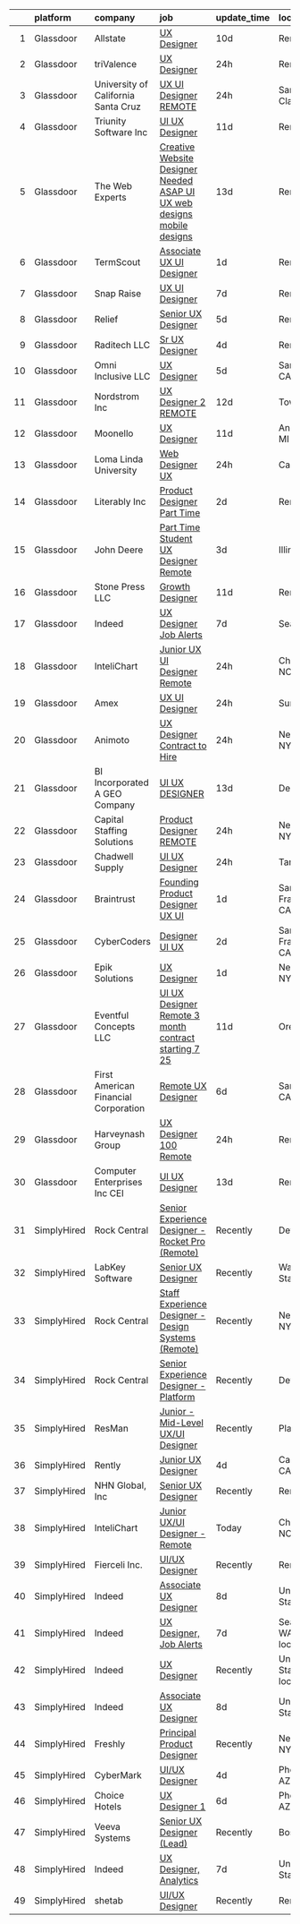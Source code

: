 

|    | platform    | company                              | job                                                                                                                                                                                                                                                                                                                                                                                                                                                                                                                                                                                                                                                                                                                                                                                                                                                                                                                                                                                                                                                                                                                                                                                                                                                                                                                                                                                                                               | update_time   | location                  |
|---:|:------------|:-------------------------------------|:----------------------------------------------------------------------------------------------------------------------------------------------------------------------------------------------------------------------------------------------------------------------------------------------------------------------------------------------------------------------------------------------------------------------------------------------------------------------------------------------------------------------------------------------------------------------------------------------------------------------------------------------------------------------------------------------------------------------------------------------------------------------------------------------------------------------------------------------------------------------------------------------------------------------------------------------------------------------------------------------------------------------------------------------------------------------------------------------------------------------------------------------------------------------------------------------------------------------------------------------------------------------------------------------------------------------------------------------------------------------------------------------------------------------------------|:--------------|:--------------------------|
|  1 | Glassdoor   | Allstate                             | [UX Designer](https://www.glassdoor.com/partner/jobListing.htm?pos=102&ao=1110586&s=58&guid=000001821a61eff592456efae6a0891a&src=GD_JOB_AD&t=SR&vt=w&cs=1_28dbf44b&cb=1658300002813&jobListingId=1007994249764&cpc=47CFDC01B3F81FAC&jrtk=3-0-1g8d63s6tim95801-1g8d63s7cg2ck800-337f29f5e6d1fbc0--6NYlbfkN0BLH0BMQoDn-yw6Urt952hBm1JLFZ7WpBxND2cMIOjOqdmupiC_ZwOjCSzUpM3cDMZBDll3Uw7CRDByKY0RJELFG7fR1lbTsXEmCncf9riIQQE8laBPhyLjgweb99i5QZ1p8jDM5PfXjaHRBvAsyzdobJOm_tMFdq9NpEfC0tvdsMKJdyewxFGq0lYSQow2A0olEd2JudEkNrKiYrWcJ8i_KUW25ys7GNXyx1bkq_0VIDte2oXIfqJsxC4GwX7KBoOOr-B2gZi61yWFmAtL8yRtVOMHiEvF6VGEiMt8T7_KcdqtuQKPJv1M8PIxUNkM12vc9Vr-TtV9nlXerqib8ERDINqgDZieLKc_gzIFQiIHJgzIs3cE9ue8GdUQfmRZICnU_64Tigf5X4CDtNYfRsHZFnf_odibwrqcW2tcEtKqRoyJf7D74uxRluBEcMxW9yZi6kKUREdJEzvib8n4RO0-ZYGUT6b4TEbEG8IMLYoQ741uKuoS-ZcGl4_qDQDgzQfJOdnRjQ5SRhKpnUiTNAcnxa2g3YPx2Zp-Jmd0l4N7rgF-7JcPClpP4VFtNV6D2BGqW2kYGet9fSePMt-WlxYjoxZc94JRjCfuFrE6DTjrleB62mT23uzNmybS976CxjoNnkLJA1RbkmvRNs41pyh6gTral0dOrkg2HYfSzF3ykwfrizvqNPCH7KTejrQz5v6puYtgxXZy0poj5FrTd2snomVOnE8xNN9n5SMHzokal1r6XNQ5RfGCoBLzAE4UwM5OJ_o4BPQWQ9-k2FRLEbiPdwslQeBI28NhXgDcpyMA3xTKjzLX0lGcBG-jeduSrvVpo7K5hy62MT26BOO_tniLFh3itrZRH_UJVcLKiTNa7863XOjD_-Kw5BnFlV55I4CRZd-R5bfkADuYC8irEy0M4f_U_SedIj_67DQZIMvN3BSfETagWUJQTyD7TIejOVkKk_dIMJiezP0vswlA9uk2O_T-w8SjoNt774Q2w1LPIYh6f8NzLMCpGIgmYd7ut3T8S5cQsbSSXocQbkjefEhl8Gy88Nuv62wWZ592cc79uoPZpHzpyPCA) | 10d           | Remote                    |
|  2 | Glassdoor   | triValence                           | [UX Designer](https://www.glassdoor.com/partner/jobListing.htm?pos=110&ao=1136043&s=58&guid=000001821a61eff592456efae6a0891a&src=GD_JOB_AD&t=SR&vt=w&ea=1&cs=1_3936daf9&cb=1658300002814&jobListingId=1008014444681&jrtk=3-0-1g8d63s6tim95801-1g8d63s7cg2ck800-bb9abd09e7dc11a9-)                                                                                                                                                                                                                                                                                                                                                                                                                                                                                                                                                                                                                                                                                                                                                                                                                                                                                                                                                                                                                                                                                                                                                 | 24h           | Remote                    |
|  3 | Glassdoor   | University of California Santa Cruz  | [UX UI Designer   REMOTE](https://www.glassdoor.com/partner/jobListing.htm?pos=114&ao=1136043&s=58&guid=000001821a61eff592456efae6a0891a&src=GD_JOB_AD&t=SR&vt=w&cs=1_d2eec669&cb=1658300002815&jobListingId=1008013800036&jrtk=3-0-1g8d63s6tim95801-1g8d63s7cg2ck800-7b1afb9748323fa6-)                                                                                                                                                                                                                                                                                                                                                                                                                                                                                                                                                                                                                                                                                                                                                                                                                                                                                                                                                                                                                                                                                                                                          | 24h           | Santa Clara, CA           |
|  4 | Glassdoor   | Triunity Software Inc                | [UI UX Designer](https://www.glassdoor.com/partner/jobListing.htm?pos=112&ao=1136043&s=58&guid=000001821a61eff592456efae6a0891a&src=GD_JOB_AD&t=SR&vt=w&ea=1&cs=1_106f093b&cb=1658300002815&jobListingId=1007992823926&jrtk=3-0-1g8d63s6tim95801-1g8d63s7cg2ck800-562340baf9673d69-)                                                                                                                                                                                                                                                                                                                                                                                                                                                                                                                                                                                                                                                                                                                                                                                                                                                                                                                                                                                                                                                                                                                                              | 11d           | Remote                    |
|  5 | Glassdoor   | The Web Experts                      | [Creative Website Designer Needed ASAP  UI UX  web designs  mobile designs ](https://www.glassdoor.com/partner/jobListing.htm?pos=117&ao=1136043&s=58&guid=000001821a61eff592456efae6a0891a&src=GD_JOB_AD&t=SR&vt=w&ea=1&cs=1_a007c825&cb=1658300002815&jobListingId=1007987314718&jrtk=3-0-1g8d63s6tim95801-1g8d63s7cg2ck800-006496345e05e91e-)                                                                                                                                                                                                                                                                                                                                                                                                                                                                                                                                                                                                                                                                                                                                                                                                                                                                                                                                                                                                                                                                                  | 13d           | Remote                    |
|  6 | Glassdoor   | TermScout                            | [Associate UX UI Designer](https://www.glassdoor.com/partner/jobListing.htm?pos=125&ao=1136043&s=58&guid=000001821a61eff592456efae6a0891a&src=GD_JOB_AD&t=SR&vt=w&ea=1&cs=1_a8bd043d&cb=1658300002818&jobListingId=1008013301187&jrtk=3-0-1g8d63s6tim95801-1g8d63s7cg2ck800-9640dd4703d56830-)                                                                                                                                                                                                                                                                                                                                                                                                                                                                                                                                                                                                                                                                                                                                                                                                                                                                                                                                                                                                                                                                                                                                    | 1d            | Remote                    |
|  7 | Glassdoor   | Snap  Raise                          | [UX UI Designer](https://www.glassdoor.com/partner/jobListing.htm?pos=130&ao=1136043&s=58&guid=000001821a61eff592456efae6a0891a&src=GD_JOB_AD&t=SR&vt=w&ea=1&cs=1_27519845&cb=1658300002819&jobListingId=1007999794901&jrtk=3-0-1g8d63s6tim95801-1g8d63s7cg2ck800-bf498053a5815ece-)                                                                                                                                                                                                                                                                                                                                                                                                                                                                                                                                                                                                                                                                                                                                                                                                                                                                                                                                                                                                                                                                                                                                              | 7d            | Remote                    |
|  8 | Glassdoor   | Relief                               | [Senior UX Designer](https://www.glassdoor.com/partner/jobListing.htm?pos=127&ao=1136043&s=58&guid=000001821a61eff592456efae6a0891a&src=GD_JOB_AD&t=SR&vt=w&ea=1&cs=1_62a8d18a&cb=1658300002819&jobListingId=1008005972169&jrtk=3-0-1g8d63s6tim95801-1g8d63s7cg2ck800-048c50e53c383390-)                                                                                                                                                                                                                                                                                                                                                                                                                                                                                                                                                                                                                                                                                                                                                                                                                                                                                                                                                                                                                                                                                                                                          | 5d            | Remote                    |
|  9 | Glassdoor   | Raditech LLC                         | [Sr  UX Designer](https://www.glassdoor.com/partner/jobListing.htm?pos=118&ao=1136043&s=58&guid=000001821a61eff592456efae6a0891a&src=GD_JOB_AD&t=SR&vt=w&ea=1&cs=1_12988740&cb=1658300002815&jobListingId=1008009255122&jrtk=3-0-1g8d63s6tim95801-1g8d63s7cg2ck800-f83770f224a48eaa-)                                                                                                                                                                                                                                                                                                                                                                                                                                                                                                                                                                                                                                                                                                                                                                                                                                                                                                                                                                                                                                                                                                                                             | 4d            | Remote                    |
| 10 | Glassdoor   | Omni Inclusive LLC                   | [UX Designer](https://www.glassdoor.com/partner/jobListing.htm?pos=126&ao=1136043&s=58&guid=000001821a61eff592456efae6a0891a&src=GD_JOB_AD&t=SR&vt=w&ea=1&cs=1_0d2a34fe&cb=1658300002818&jobListingId=1008006250037&jrtk=3-0-1g8d63s6tim95801-1g8d63s7cg2ck800-5c4a900a640a0aa5-)                                                                                                                                                                                                                                                                                                                                                                                                                                                                                                                                                                                                                                                                                                                                                                                                                                                                                                                                                                                                                                                                                                                                                 | 5d            | San Jose, CA              |
| 11 | Glassdoor   | Nordstrom Inc                        | [UX Designer 2   REMOTE](https://www.glassdoor.com/partner/jobListing.htm?pos=109&ao=1136043&s=58&guid=000001821a61eff592456efae6a0891a&src=GD_JOB_AD&t=SR&vt=w&cs=1_a292f130&cb=1658300002814&jobListingId=1007990514096&jrtk=3-0-1g8d63s6tim95801-1g8d63s7cg2ck800-1343c9f9097c43c2-)                                                                                                                                                                                                                                                                                                                                                                                                                                                                                                                                                                                                                                                                                                                                                                                                                                                                                                                                                                                                                                                                                                                                           | 12d           | Tower, MN                 |
| 12 | Glassdoor   | Moonello                             | [UX Designer](https://www.glassdoor.com/partner/jobListing.htm?pos=103&ao=1110586&s=58&guid=000001821a61eff592456efae6a0891a&src=GD_JOB_AD&t=SR&vt=w&ea=1&cs=1_2696bd12&cb=1658300002814&jobListingId=1007992856611&cpc=47CFDC01B3F81FAC&jrtk=3-0-1g8d63s6tim95801-1g8d63s7cg2ck800-c4b44ad45ff0cdf1--6NYlbfkN0CdcVd3SDA1nO7RkKTAACmPV4xEt72Vls8LI2dqcgyOeLS3ux5m6qWSnFrcY2-pfZnxroROye8JJeWTKMdTruX9yRheXYJvZM3RZnjr4pK48ntvCRFHQL2ZFxVghxP7H1Sg_hFgH25lUFmxJoKBEmDAgPyXBKzE85cdivNaLRH4cHn5yLI0NxQKLywPQ_E_0MD2cd7QdhN_9ygsIQUFy9LAQbkQlIsJf_b6UZ8aa2bB7kmwp58zsqgqLQn49pEt_qe97vlF4Io4ee4V-C1FkqzlveH_h5-5HYaHtX9GEqh73NeoPgbI6K9gGR_SqlxgCUFnOSSDxwIANPSyHb2vQihrKjSaY1Qv3K6UcT4ASAlsQsR9EhL58O75G6c2_l8h9st7dksfNr26g3yJmOHOybcfoPd-l55z8kbcboJNNQ019gnB0xrraaYnXIlqmfClXTyqyw_iAeisz79gtb6miDNxXF3EshQ8GLfYIKGMEIzxMg%3D%3D)                                                                                                                                                                                                                                                                                                                                                                                                                                                                                                                                                                                                | 11d           | Ann Arbor, MI             |
| 13 | Glassdoor   | Loma Linda University                | [Web Designer UX](https://www.glassdoor.com/partner/jobListing.htm?pos=115&ao=1136043&s=58&guid=000001821a61eff592456efae6a0891a&src=GD_JOB_AD&t=SR&vt=w&cs=1_7e2314ba&cb=1658300002815&jobListingId=1008016182730&jrtk=3-0-1g8d63s6tim95801-1g8d63s7cg2ck800-9d2fc006b29620d1-)                                                                                                                                                                                                                                                                                                                                                                                                                                                                                                                                                                                                                                                                                                                                                                                                                                                                                                                                                                                                                                                                                                                                                  | 24h           | California                |
| 14 | Glassdoor   | Literably  Inc                       | [Product Designer  Part Time ](https://www.glassdoor.com/partner/jobListing.htm?pos=123&ao=1136043&s=58&guid=000001821a61eff592456efae6a0891a&src=GD_JOB_AD&t=SR&vt=w&cs=1_f39b80e3&cb=1658300002818&jobListingId=1008010327675&jrtk=3-0-1g8d63s6tim95801-1g8d63s7cg2ck800-ca558aa67d3aed39-)                                                                                                                                                                                                                                                                                                                                                                                                                                                                                                                                                                                                                                                                                                                                                                                                                                                                                                                                                                                                                                                                                                                                     | 2d            | Remote                    |
| 15 | Glassdoor   | John Deere                           | [Part Time Student UX Designer Remote](https://www.glassdoor.com/partner/jobListing.htm?pos=121&ao=1136043&s=58&guid=000001821a61eff592456efae6a0891a&src=GD_JOB_AD&t=SR&vt=w&cs=1_dd0c8fe1&cb=1658300002817&jobListingId=1008009821125&jrtk=3-0-1g8d63s6tim95801-1g8d63s7cg2ck800-30e8e2fe116ad2c9-)                                                                                                                                                                                                                                                                                                                                                                                                                                                                                                                                                                                                                                                                                                                                                                                                                                                                                                                                                                                                                                                                                                                             | 3d            | Illinois                  |
| 16 | Glassdoor   | Stone Press  LLC                     | [Growth Designer](https://www.glassdoor.com/partner/jobListing.htm?pos=122&ao=1136043&s=58&guid=000001821a61eff592456efae6a0891a&src=GD_JOB_AD&t=SR&vt=w&ea=1&cs=1_e1d4e22c&cb=1658300002817&jobListingId=1007993746652&jrtk=3-0-1g8d63s6tim95801-1g8d63s7cg2ck800-15296e6aea1a1ef3-)                                                                                                                                                                                                                                                                                                                                                                                                                                                                                                                                                                                                                                                                                                                                                                                                                                                                                                                                                                                                                                                                                                                                             | 11d           | Remote                    |
| 17 | Glassdoor   | Indeed                               | [UX Designer  Job Alerts](https://www.glassdoor.com/partner/jobListing.htm?pos=105&ao=1110586&s=58&guid=000001821a61eff592456efae6a0891a&src=GD_JOB_AD&t=SR&vt=w&cs=1_edbfed23&cb=1658300002814&jobListingId=1008000310274&cpc=654405A9B1E0A9F5&jrtk=3-0-1g8d63s6tim95801-1g8d63s7cg2ck800-2b2868a2d4280b10--6NYlbfkN0CiRNM7CVr8YueLFKlzwbFWI0o7IjV438l4sVrvKZ0flpURU_mqoI8EbsK64YRr3OD3Lz2VFIw1Iwi13MaeU-7G6PYd6kXXVuDQ5HC-ZxfvQET8rHQ-pfIByj6ULSuBRDZUbaORjo4W24G2C1qpLj9liQi4owc4wSejeBBDXOOMdTpcPeefz4hMsvjZva4THD0HRKKhL5-S9W4i2xudcomBE4JEOtoiC55g8MaVVOxJM9OKEDJB3FFkWg1YnQiPHsdUnSia_g5-U-wuPO_IWyqgDvdS8i92J8tGnPLrIDDjMbIWFvPxeHiWSciSgQN3Dhi3zza7klBLkRD1dEzgpH0UHzwbaaAmaXKlgjmYsp1i94hkzOH9dSQX7ljhNjK9H2Xfy-3xdQyT0iOF1X3A6v9Ao2oOIUZSTCaNkNUgXx7eilekhcbBLv7en260gDXH5L9NVVLdT4kjymA2naf7RAD5G95X7tn_V8MXf4e0SOFxOjEN7sp6g22o7_vssfiMa_qLtfTqcwaMo2smHKmF8Qki)                                                                                                                                                                                                                                                                                                                                                                                                                                                                                                                                                     | 7d            | Seattle, WA               |
| 18 | Glassdoor   | InteliChart                          | [Junior UX UI Designer   Remote](https://www.glassdoor.com/partner/jobListing.htm?pos=108&ao=1136043&s=58&guid=000001821a61eff592456efae6a0891a&src=GD_JOB_AD&t=SR&vt=w&ea=1&cs=1_0cb3b177&cb=1658300002814&jobListingId=1008015971312&jrtk=3-0-1g8d63s6tim95801-1g8d63s7cg2ck800-0dbe805531d277ca-)                                                                                                                                                                                                                                                                                                                                                                                                                                                                                                                                                                                                                                                                                                                                                                                                                                                                                                                                                                                                                                                                                                                              | 24h           | Charlotte, NC             |
| 19 | Glassdoor   | Amex                                 | [UX UI Designer](https://www.glassdoor.com/partner/jobListing.htm?pos=128&ao=1136043&s=58&guid=000001821a61eff592456efae6a0891a&src=GD_JOB_AD&t=SR&vt=w&cs=1_c2ec9545&cb=1658300002818&jobListingId=1008014067103&jrtk=3-0-1g8d63s6tim95801-1g8d63s7cg2ck800-b56315627de5e6cc-)                                                                                                                                                                                                                                                                                                                                                                                                                                                                                                                                                                                                                                                                                                                                                                                                                                                                                                                                                                                                                                                                                                                                                   | 24h           | Sunrise, FL               |
| 20 | Glassdoor   | Animoto                              | [UX Designer  Contract to Hire ](https://www.glassdoor.com/partner/jobListing.htm?pos=124&ao=1136043&s=58&guid=000001821a61eff592456efae6a0891a&src=GD_JOB_AD&t=SR&vt=w&cs=1_b3f43d79&cb=1658300002818&jobListingId=1008015185533&jrtk=3-0-1g8d63s6tim95801-1g8d63s7cg2ck800-acf5a459c687439a-)                                                                                                                                                                                                                                                                                                                                                                                                                                                                                                                                                                                                                                                                                                                                                                                                                                                                                                                                                                                                                                                                                                                                   | 24h           | New York, NY              |
| 21 | Glassdoor   | BI Incorporated  A GEO Company       | [UI UX DESIGNER](https://www.glassdoor.com/partner/jobListing.htm?pos=129&ao=1136043&s=58&guid=000001821a61eff592456efae6a0891a&src=GD_JOB_AD&t=SR&vt=w&cs=1_f54035fb&cb=1658300002819&jobListingId=1007987919160&jrtk=3-0-1g8d63s6tim95801-1g8d63s7cg2ck800-12984053a5a76203-)                                                                                                                                                                                                                                                                                                                                                                                                                                                                                                                                                                                                                                                                                                                                                                                                                                                                                                                                                                                                                                                                                                                                                   | 13d           | Denver, CO                |
| 22 | Glassdoor   | Capital Staffing Solutions           | [Product Designer  REMOTE](https://www.glassdoor.com/partner/jobListing.htm?pos=106&ao=1110586&s=58&guid=000001821a61eff592456efae6a0891a&src=GD_JOB_AD&t=SR&vt=w&ea=1&cs=1_8fe21524&cb=1658300002814&jobListingId=1008014835639&cpc=8795CF9063CD573D&jrtk=3-0-1g8d63s6tim95801-1g8d63s7cg2ck800-24d2762116ad6fc0--6NYlbfkN0AHXq2vAVwR3IH7wgnTMdWCa3HguypIXx0DFudX-u0zu6XSU0N9gDGCMsnO9yvyAfPBwIPulUfscVY3xLWV1k7SYcDFqQP35YgZ1tBgGKwYJwXGCvSMHLWgtNkIkQHR8xGMpzHP9DBMusQET-OlHWdv5hexdoErlKi4-Laf07BoYdw7f_bf0KpDYQdXYsk22FF2G0hZhZAB31x__Y6FaeOJGlnjNFjxJXE5sn0-e5qiwB_2cGY90IsTJI6qYyxflRol0MhperZKDq_6L3YB6Q1TA-aczNIdYA6HNEJgfGVxO92zSOLRbpB9EODYbLXsF4aqC3QLK2cCSEjEsD303jywh3R_uB9I4_JR6vh1BKUWxgMJHHIXBY3XeHJZnavfrWL50wZilFR93yngrbTDak7Ym8r7q51rSIvzA8J7-MFz7jcd4m1z_TKSi4ns1Bf2Yrf_9FMf7_v0qFzda35YqHJhQFImG-j9cysZ8BYniTDgn5md1H0Kh4c-KswM-IdZOkbgTFfJTCRZeg%3D%3D)                                                                                                                                                                                                                                                                                                                                                                                                                                                                                                                                                   | 24h           | New York, NY              |
| 23 | Glassdoor   | Chadwell Supply                      | [UI UX Designer](https://www.glassdoor.com/partner/jobListing.htm?pos=101&ao=1110586&s=58&guid=000001821a61eff592456efae6a0891a&src=GD_JOB_AD&t=SR&vt=w&ea=1&cs=1_9a165b41&cb=1658300002813&jobListingId=1008014798439&cpc=1CBFC3E34E2A31FF&jrtk=3-0-1g8d63s6tim95801-1g8d63s7cg2ck800-479c3b018e447dec--6NYlbfkN0A7hBXzsdRqctFxVR-nR18ETFWiF-Vc9YCzVbdqLfWy5onrdVgeVLDCsCLDSYYzjsfNt9xg22x6aincBEzOn-faSrfJJdbR8K6AuYKRiMlrLejm86sIRO6j8FJOLvmFvHdp_JOqk1PtfYimEHXybERsYy8YD8Id8e9ziW6CtVTMG2eqiWLkW53aMnB1yZA_m8lNNgox93t2O81liEYrSpel8ZRJ7_LGtWB3onBooBGp4ghkuGUKPOHqlMREU_PQGTd8P4P2dXnIhtg3jORfJ-W-iHA-GHWODJErfbmE9QI-QcZjMa7EYFuIDGJzgSHEql2Mq3aHjngPXfxqFlolkooidkws1A9WuW6dJ_ejw1ylAO1LqKmmHV6uT14g5jEu4lL6P7Dq99mXVDAUVByDRc8b6SNr3NIfm7ZX7L3ONE9rHQ3RGqZgF8LHWF8JaYy1-UwbKsyZ-0UvR6Pf95Vu4WiRwl5s0KzJYigtSznudGeKo0TaG5TN0D6N7jwpJRqrhtjop4sZOJRHo12YO9GmeE4eI1740CXqYwY%3D)                                                                                                                                                                                                                                                                                                                                                                                                                                                                                                                                           | 24h           | Tampa, FL                 |
| 24 | Glassdoor   | Braintrust                           | [Founding Product Designer  UX UI ](https://www.glassdoor.com/partner/jobListing.htm?pos=119&ao=1136043&s=58&guid=000001821a61eff592456efae6a0891a&src=GD_JOB_AD&t=SR&vt=w&ea=1&cs=1_27d7f297&cb=1658300002815&jobListingId=1008012519381&jrtk=3-0-1g8d63s6tim95801-1g8d63s7cg2ck800-7a647dc9e3722146-)                                                                                                                                                                                                                                                                                                                                                                                                                                                                                                                                                                                                                                                                                                                                                                                                                                                                                                                                                                                                                                                                                                                           | 1d            | San Francisco, CA         |
| 25 | Glassdoor   | CyberCoders                          | [Designer UI UX](https://www.glassdoor.com/partner/jobListing.htm?pos=107&ao=1110586&s=58&guid=000001821a61eff592456efae6a0891a&src=GD_JOB_AD&t=SR&vt=w&ea=1&cs=1_da7edc55&cb=1658300002814&jobListingId=1008010211061&cpc=2CAED5C921A5F994&jrtk=3-0-1g8d63s6tim95801-1g8d63s7cg2ck800-83b96bcdf03d91b9--6NYlbfkN0CpFJQzrgRR8WqXWK1qKKEqALWJw739KlKqr2H-MSI4eoBlI4EFrmor2FYZMP3muM0MAK12PrKEhVQQ4yZCP3GHHXIYLmEEX71OZj2SzrHrdrQHrkSSmH-_hkYX5QiPBowfQ7BC2ZHd3FvW41YZ05qyQ1URhOEg3naSEGYApRAze6TFZDd4YTHEAitjwGMDUqdSpUBkeG3D7cNCvDI5q90gvTnIaPVH1Cusc7xBBdWj0D0BPBqkXLjYxlH2_saBJd5XUyP0K1yvo8TGZ9Epj0ZREHZOfYf65tLYzG0PNmVI3pDC61XCf-5tf-NemO2dZK3t-eB0062sl1_gjuwEHxGUjVHz4WwuymWOndgpM0EEA-wJjOHx22dXk2qZtHmXijziMkUUnoI9b8jib1vJQjBoQga1VuNGkWOaYH3RhrKpJXBZVcLtZyXtgbMsg-Os7YDRWCmmIOQvk0n25slnrzXDt3m5vah_TZkmZa6LhZj_61eZbPpdkYXdJJoahlDjHSw6_vqHGnatWTEwWeGGX4pD94rtyc9keaNkRjoypMc-yQZTU4LgQxCitnpPu0f_h_tFWQC7QJ1g9VsVgYquf-GSUQ4iu-wiDZ7tZmwdxsNCZT9Aw2kFW2lM56L1Xe2PdfpLYToP2dxMu8hoFhGZ7Iidgo_kT732P8KWC4momj7kYj18d3hovSnAp2OJePseQkMI27eS2LLFbhXRooWIckR52rjvICuvnJcaGAmAcRM7qMUYi70Vzr7GXIKOCx86-qYJxbBaVFoxoDxMS2pmkS99PcTPpb4pB2_GFS9apPxj8EFAKKbK0kih63ZHhfc5Pk4VKMPZWhEvIn0bFCGqSSBYhhpYIm_9WgFEZFwKb4vMKVEubnn0wJyQFUExl1qi1EGGMb9E9uZufgAbrjnVK3SENeCoGI9PGO4QijtKVLRDPd4QLmJHQjYPvi5jTbr8Z5aYrSxZnPSpzW9wAX1TIoMrlV5gh0NRH5s%3D)                                                                           | 2d            | San Francisco, CA         |
| 26 | Glassdoor   | Epik Solutions                       | [UX Designer](https://www.glassdoor.com/partner/jobListing.htm?pos=120&ao=1136043&s=58&guid=000001821a61eff592456efae6a0891a&src=GD_JOB_AD&t=SR&vt=w&ea=1&cs=1_b9109690&cb=1658300002817&jobListingId=1008012094437&jrtk=3-0-1g8d63s6tim95801-1g8d63s7cg2ck800-2975ee087e419d46-)                                                                                                                                                                                                                                                                                                                                                                                                                                                                                                                                                                                                                                                                                                                                                                                                                                                                                                                                                                                                                                                                                                                                                 | 1d            | New York, NY              |
| 27 | Glassdoor   | Eventful Concepts LLC                | [UI UX Designer  Remote   3 month contract starting 7 25](https://www.glassdoor.com/partner/jobListing.htm?pos=116&ao=1136043&s=58&guid=000001821a61eff592456efae6a0891a&src=GD_JOB_AD&t=SR&vt=w&ea=1&cs=1_a3dbf5ae&cb=1658300002815&jobListingId=1007993667746&jrtk=3-0-1g8d63s6tim95801-1g8d63s7cg2ck800-983af8d54cf3bc54-)                                                                                                                                                                                                                                                                                                                                                                                                                                                                                                                                                                                                                                                                                                                                                                                                                                                                                                                                                                                                                                                                                                     | 11d           | Oregon                    |
| 28 | Glassdoor   | First American Financial Corporation | [Remote UX Designer](https://www.glassdoor.com/partner/jobListing.htm?pos=111&ao=1136043&s=58&guid=000001821a61eff592456efae6a0891a&src=GD_JOB_AD&t=SR&vt=w&cs=1_fafea300&cb=1658300002814&jobListingId=1008002278788&jrtk=3-0-1g8d63s6tim95801-1g8d63s7cg2ck800-63548ecfc4258331-)                                                                                                                                                                                                                                                                                                                                                                                                                                                                                                                                                                                                                                                                                                                                                                                                                                                                                                                                                                                                                                                                                                                                               | 6d            | Santa Ana, CA             |
| 29 | Glassdoor   | Harveynash Group                     | [UX Designer  100  Remote ](https://www.glassdoor.com/partner/jobListing.htm?pos=113&ao=1136043&s=58&guid=000001821a61eff592456efae6a0891a&src=GD_JOB_AD&t=SR&vt=w&ea=1&cs=1_96808d30&cb=1658300002815&jobListingId=1008014424460&jrtk=3-0-1g8d63s6tim95801-1g8d63s7cg2ck800-2020ece6f0828ab1-)                                                                                                                                                                                                                                                                                                                                                                                                                                                                                                                                                                                                                                                                                                                                                                                                                                                                                                                                                                                                                                                                                                                                   | 24h           | Remote                    |
| 30 | Glassdoor   | Computer Enterprises  Inc   CEI      | [UI UX Designer](https://www.glassdoor.com/partner/jobListing.htm?pos=104&ao=1110586&s=58&guid=000001821a61eff592456efae6a0891a&src=GD_JOB_AD&t=SR&vt=w&ea=1&cs=1_ffe03110&cb=1658300002814&jobListingId=1007987118667&cpc=F41FEAB56D215062&jrtk=3-0-1g8d63s6tim95801-1g8d63s7cg2ck800-ac527f4bcd512c2c--6NYlbfkN0AVVnl_N3xmP3MApcGA3sr6MLnz8P423WWILI1WvbjE8Ry71v-lom9NKs8rBQiPPScPUHAQFEoSoZcaKmGzgaNWfiVtXHtrvvMFJbq1VWxH22BM8FTi___8_s1ykhnzIKaRsPy0TzvUtuFmtJDyafZ7uDRVcFXuXswwAHpzK8AUwdGtkEgsTo7MEbtwt8wQ6n4OqPzG2HPr9x8t8dOKMwnaezg3alVdLQyivpmfqwhNmD3QD6_zvWVP-dNkgpT19SeWaVJmBI5Ly94RRXKsKHXuU-mG-UOFEialdwc8XhVtSXGctEHhCMKACdH81t8c--6r8uwVMfQOxedJg9NOeau9CoeFkwalHGgvMzbCnhcyHInGKrSmlUCfaUjFwMHv36ZaIMRbpQU5giTU1vTsfZJiliJC8YEhQqa3vz2wnSbNBP2JzKWPX7TkIHRMdvrWyJr7k8z5bS7nLc-VNz0Bh4v4iYqE4V6ZL-3VtiwUfl8VAFzZ1pctgd2v)                                                                                                                                                                                                                                                                                                                                                                                                                                                                                                                                                                                         | 13d           | Remote                    |
| 31 | SimplyHired | Rock Central                         | [Senior Experience Designer - Rocket Pro (Remote)](https://www.simplyhired.com/job/WFOQFrw2mphynW-NsIpy91iE8xWR5Lm0fNy65Uhq_2M__KiA2xz0ow?q=ux+designer)                                                                                                                                                                                                                                                                                                                                                                                                                                                                                                                                                                                                                                                                                                                                                                                                                                                                                                                                                                                                                                                                                                                                                                                                                                                                          | Recently      | Detroit, MI               |
| 32 | SimplyHired | LabKey Software                      | [Senior UX Designer](https://www.simplyhired.com/job/1Sb1F07gkcoYvDkxozIfGgYSpFEbxhfg058UdQNPx4izlU_I9m6Wjw?q=ux+designer)                                                                                                                                                                                                                                                                                                                                                                                                                                                                                                                                                                                                                                                                                                                                                                                                                                                                                                                                                                                                                                                                                                                                                                                                                                                                                                        | Recently      | Washington State          |
| 33 | SimplyHired | Rock Central                         | [Staff Experience Designer - Design Systems (Remote)](https://www.simplyhired.com/job/wGe6C28J11MkzfioyR_m9oiPg-qKrUibYOhMeZWgwGUY78Qox31bDA?q=ux+designer)                                                                                                                                                                                                                                                                                                                                                                                                                                                                                                                                                                                                                                                                                                                                                                                                                                                                                                                                                                                                                                                                                                                                                                                                                                                                       | Recently      | New York, NY              |
| 34 | SimplyHired | Rock Central                         | [Senior Experience Designer - Platform](https://www.simplyhired.com/job/alolWizv0W4qiWg_sx4PQc0K3PlY3ygKtI2QISrytGkJECpv345yYw?q=ux+designer)                                                                                                                                                                                                                                                                                                                                                                                                                                                                                                                                                                                                                                                                                                                                                                                                                                                                                                                                                                                                                                                                                                                                                                                                                                                                                     | Recently      | Detroit, MI               |
| 35 | SimplyHired | ResMan                               | [Junior - Mid-Level UX/UI Designer](https://www.simplyhired.com/job/W7Ug_PKm_F7mfDKDF98gHZoM-bInmwNSx72mExk3Y5FUa4D58XNBKw?q=ux+designer)                                                                                                                                                                                                                                                                                                                                                                                                                                                                                                                                                                                                                                                                                                                                                                                                                                                                                                                                                                                                                                                                                                                                                                                                                                                                                         | Recently      | Plano, TX                 |
| 36 | SimplyHired | Rently                               | [Junior UX Designer](https://www.simplyhired.com/job/WWDstdkoVOxOrkmQA6K1BQ7NQO_dcABBl0rbLjfuNVc_qy9q9CcPYA?q=ux+designer)                                                                                                                                                                                                                                                                                                                                                                                                                                                                                                                                                                                                                                                                                                                                                                                                                                                                                                                                                                                                                                                                                                                                                                                                                                                                                                        | 4d            | Camarillo, CA             |
| 37 | SimplyHired | NHN Global, Inc                      | [Senior UX Designer](https://www.simplyhired.com/job/kh0fuZOlfK7wJKty4B8ZW70NirHZRlCiFAtdwdwY6ml002eFcT2lfA?q=ux+designer)                                                                                                                                                                                                                                                                                                                                                                                                                                                                                                                                                                                                                                                                                                                                                                                                                                                                                                                                                                                                                                                                                                                                                                                                                                                                                                        | Recently      | Remote                    |
| 38 | SimplyHired | InteliChart                          | [Junior UX/UI Designer - Remote](https://www.simplyhired.com/job/V0hpIU5_zTQr1OhAlwytjov1oxXRqvCsAk3BQFh9MuRvSwsGZRzCJQ?q=ux+designer)                                                                                                                                                                                                                                                                                                                                                                                                                                                                                                                                                                                                                                                                                                                                                                                                                                                                                                                                                                                                                                                                                                                                                                                                                                                                                            | Today         | Charlotte, NC             |
| 39 | SimplyHired | Fierceli Inc.                        | [UI/UX Designer](https://www.simplyhired.com/job/4mPUVp9vxF3mJYKFcT1rrol9Wae_aOm6KyPlvQzGE6rdo8ZB3-RdnA?q=ux+designer)                                                                                                                                                                                                                                                                                                                                                                                                                                                                                                                                                                                                                                                                                                                                                                                                                                                                                                                                                                                                                                                                                                                                                                                                                                                                                                            | Recently      | Remote                    |
| 40 | SimplyHired | Indeed                               | [Associate UX Designer](https://www.simplyhired.com/job/y75IqfRMUscDJmYKeCI5NvcUfLhyZrrGWqVE-NjMkkVkepW_Qx-Y2Q?q=ux+designer)                                                                                                                                                                                                                                                                                                                                                                                                                                                                                                                                                                                                                                                                                                                                                                                                                                                                                                                                                                                                                                                                                                                                                                                                                                                                                                     | 8d            | United States             |
| 41 | SimplyHired | Indeed                               | [UX Designer, Job Alerts](https://www.simplyhired.com/job/dw38bJxtNVYvyA0hZkp23DKbqXOmP_P3V8V6dO7SCwFJ9kSJXNe6EA?q=ux+designer)                                                                                                                                                                                                                                                                                                                                                                                                                                                                                                                                                                                                                                                                                                                                                                                                                                                                                                                                                                                                                                                                                                                                                                                                                                                                                                   | 7d            | Seattle, WA +4 locations  |
| 42 | SimplyHired | Indeed                               | [UX Designer](https://www.simplyhired.com/job/URziMhrNTaKa1PLKfIfrhF-GuRmaj4gn2FhVHZfhBU3tWsV0R0J4dw?q=ux+designer)                                                                                                                                                                                                                                                                                                                                                                                                                                                                                                                                                                                                                                                                                                                                                                                                                                                                                                                                                                                                                                                                                                                                                                                                                                                                                                               | Recently      | United States +1 location |
| 43 | SimplyHired | Indeed                               | [Associate UX Designer](https://www.simplyhired.com/job/y75IqfRMUscDJmYKeCI5NvcUfLhyZrrGWqVE-NjMkkVkepW_Qx-Y2Q?q=ux+designer)                                                                                                                                                                                                                                                                                                                                                                                                                                                                                                                                                                                                                                                                                                                                                                                                                                                                                                                                                                                                                                                                                                                                                                                                                                                                                                     | 8d            | United States             |
| 44 | SimplyHired | Freshly                              | [Principal Product Designer](https://www.simplyhired.com/job/J3-4IY7jtCXT6TVL4qmUa7HhxOUgrWSxXaTQ4R2KLRe611do-0a3nw?q=ux+designer)                                                                                                                                                                                                                                                                                                                                                                                                                                                                                                                                                                                                                                                                                                                                                                                                                                                                                                                                                                                                                                                                                                                                                                                                                                                                                                | Recently      | New York, NY              |
| 45 | SimplyHired | CyberMark                            | [UI/UX Designer](https://www.simplyhired.com/job/WFBVkVJBU5p_xSrhNekAWnOMdvCoXoE6_AIySrivasLC0b_sObYSNg?q=ux+designer)                                                                                                                                                                                                                                                                                                                                                                                                                                                                                                                                                                                                                                                                                                                                                                                                                                                                                                                                                                                                                                                                                                                                                                                                                                                                                                            | 4d            | Phoenix, AZ               |
| 46 | SimplyHired | Choice Hotels                        | [UX Designer 1](https://www.simplyhired.com/job/uT1hY23BE-d7Bp5RlydVI0iuWRPryS0mU9-NZhHH7sTaYbr-72DhAg?q=ux+designer)                                                                                                                                                                                                                                                                                                                                                                                                                                                                                                                                                                                                                                                                                                                                                                                                                                                                                                                                                                                                                                                                                                                                                                                                                                                                                                             | 6d            | Phoenix, AZ               |
| 47 | SimplyHired | Veeva Systems                        | [Senior UX Designer (Lead)](https://www.simplyhired.com/job/zotqg0LNyggwCvIVEN0GQD5X9uMwPE4Ruxm9_8sypuf_l-NU82U_IQ?q=ux+designer)                                                                                                                                                                                                                                                                                                                                                                                                                                                                                                                                                                                                                                                                                                                                                                                                                                                                                                                                                                                                                                                                                                                                                                                                                                                                                                 | Recently      | Boston, MA                |
| 48 | SimplyHired | Indeed                               | [UX Designer, Analytics](https://www.simplyhired.com/job/ldGH5_94pukRwsMpZmjTrnzmr06ghopriT6QKX0-ttmvJPCqor3LHQ?q=ux+designer)                                                                                                                                                                                                                                                                                                                                                                                                                                                                                                                                                                                                                                                                                                                                                                                                                                                                                                                                                                                                                                                                                                                                                                                                                                                                                                    | 7d            | United States             |
| 49 | SimplyHired | shetab                               | [UI/UX Designer](https://www.simplyhired.com/job/YLKRfUS5oOzs4HbBg-TnVyCvdhYxW7ATRrV5Ggt5CmpKZR_uoneJyQ?q=ux+designer)                                                                                                                                                                                                                                                                                                                                                                                                                                                                                                                                                                                                                                                                                                                                                                                                                                                                                                                                                                                                                                                                                                                                                                                                                                                                                                            | Recently      | Remote                    |